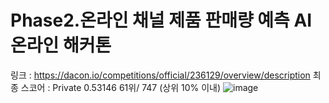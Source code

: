 # Phase2.온라인 채널 제품 판매량 예측 AI 온라인 해커톤
링크 : https://dacon.io/competitions/official/236129/overview/description
최종 스코어 : Private 0.53146 61위/ 747 (상위 10% 이내)
![image](https://github.com/ohbigkite/2023_LG_AImers/assets/122765534/db4d6920-cf2b-47ef-a201-8ebf4f16d354)
